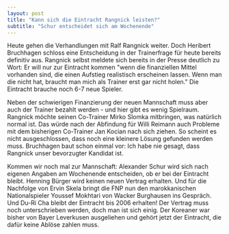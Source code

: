 ```yaml
---
layout: post
title: "Kann sich die Eintracht Rangnick leisten?"
subtitle: "Schur entscheidet sich am Wochenende"
---
```


Heute gehen die Verhandlungen mit Ralf Rangnick weiter. Doch Heribert Bruchhagen schloss eine Entscheidung in der Trainerfrage für heute bereits definitiv aus. Rangnick selbst meldete sich bereits in der Presse deutlich zu Wort: Er will nur zur Eintracht kommen "wenn die finanziellen Mittel vorhanden sind, die einen Aufstieg realistisch erscheinen lassen. Wenn man die nicht hat, braucht man mich als Trainer erst gar nicht holen." Die Eintracht brauche noch 6-7 neue Spieler. 

Neben der schwierigen Finanzierung der neuen Mannschaft muss aber auch der Trainer bezahlt werden - und hier gibt es wenig Spielraum. Rangnick möchte seinen Co-Trainer Mirko Slomka mitbringen, was natürlich normal ist. Das würde nach der Abfindung für Willi Reimann auch Probleme mit dem bisherigen Co-Trainer Jan Kocian nach sich ziehen. So scheint es nicht ausgeschlossen, dass noch eine kleinere Lösung gefunden werden muss. Bruchhagen baut schon einmal vor: Ich habe nie gesagt, dass Rangnick unser bevorzugter Kandidat ist.

Kommen wir noch mal zur Mannschaft: Alexander Schur wird sich nach eigenen Angaben am Wochenende entscheiden, ob er bei der Eintracht bleibt. Henning Bürger wird keinen neuen Vertrag erhalten. Und für die Nachfolge von Ervin Skela bringt die FNP nun den marokkanischen Nationalspieler Youssef Mokhtari von Wacker Burghausen ins Gespräch. Und Du-Ri Cha bleibt der Eintracht bis 2006 erhalten! Der Vertrag muss noch unterschrieben werden, doch man ist sich einig. Der Koreaner war bisher von Bayer Leverkusen ausgeliehen und gehört jetzt der Eintracht, die dafür keine Ablöse zahlen muss.
